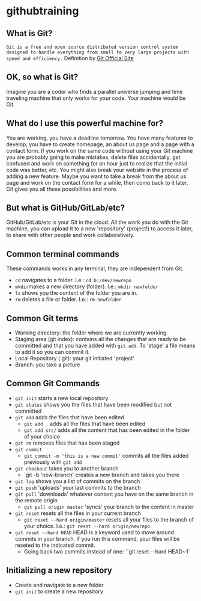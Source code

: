 # githubtraining
## What is Git?
`Git is a free and open source distributed version control system designed to handle everything from small to very large projects with speed and efficiency.` Definition by [Git Official Site]('https://git-scm.com/')
## OK, so what is Git?
  Imagine you are a coder who finds a parallel universe jumping and time traveling machine that only works for your code. Your machine would be Git. 
## What do I use this powerful machine for?
  You are working, you have a deadline tomorrow. You have many features to develop, you have to create homepage, an about us page and a page with a contact form. If you work on the same code without using your Git machine you are probably going to make mistakes, delete files accidentally, get confused and work on something for an hour just to realize that the initial code was better, etc. You might also break your website in the process of adding a new feature. Maybe you want to take a break from the about us page and work on the contact form for a while, then come back to it later. Git gives you all these possibilities and more. 
## But what is GitHub/GitLab/etc? 
  GitHub/GitLab/etc is your Git in the cloud. All the work you do with the Git machine, you can upload it to a new 'repository' (project!) to access it later, to share with other people and work collaboratively.
  

## Common terminal commands
These commands works in any terminal, they are independent from Git.
- `cd` navigates to a folder. I.e.: `cd b:/dev/newrepo`
- `mkdir`makes a new directory (folder). I.e.: `mkdir newfolder` 
- `ls` shows you the content of the folder you are in.
- `rm` deletes a file or folder. I.e.: `rm newfolder`

## Common Git terms
- Working directory: the folder where we are currently working.
- Staging area (git index): contains all the changes that are ready to be committed and that you have added with `git add`. To 'stage' a file means to add it so you can commit it.
- Local Repository (.git): your git initiated 'project' 
- Branch: you take a picture
 
## Common Git Commands
- `git init` starts a new local repository
- `git status` shows you the files that have been modified but not committed 
- `git add` adds the files that have been edited
  - `git add .` adds all the files that have been edited
   - `git add src/` adds all the content that has been edited in the folder of your choice
- `git rm` removes files that has been staged
- `git commit`
   - `git commit -m 'this is a new commit'` commits all the files added previously with `git add`
- `git checkout` takes you to another branch
  - `git -b 'new-branch' creates a new branch and takes you there
- `git log` shows you a list of commits on the branch
- `git push` 'uploads' your last commits to the branch
- `git pull` 'downloads' whatever content you have on the same branch in the remote origin
  - `git pull origin master` 'syncs' your branch to the content in master
- `git reset` resets all the files in your current branch
  - `git reset --hard origin/master` resets all your files to the branch of your choice. I.e.: `git reset --hard origin/newrepo`
- `git reset --hard HEAD` HEAD is a keyword used to move around commits in your branch. If you run this command, your files will be reseted to the indicated commit. 
  - Going back two commits instead of one: ``git reset --hard HEAD~1`
 
## Initializing a new repository
- Create and navigate to a new folder
- `git init` to create a new repository
